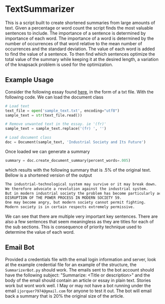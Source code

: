 # TextSummarizer
This is a script built to create shortened summaries from 
large amounts of text. Given a percentage or word count the
script finds the most valuable sentences to include. The 
importance of a sentence is determined by importance of 
each word. The importance of a word is determined by the 
number of occurrences of that word relative to the mean 
number of occurrences and the standard deviation. The value
of each word is added to find the value of a sentence. To
then find which sentences optimize the total value of the 
summary while keeping it at the desired length, a variation
of the knapsack problem is used for the optimization.

## Example Usage
Consider the following essay found [here](http://editions-hache.com/essais/kaczynski/kaczynski2.html),
in the form of a txt file. With the following code. We can load the document class
```python
# Load text
text_file = open('sample_text.txt', encoding="utf8")
sample_text = str(text_file.read())

# Remove unwanted text in the essay. ie '(fr)'
sample_text = sample_text.replace('(fr) ', '')

# Load document class
doc = Document(sample_text, 'Industrial Society and Its Future')

```
Once loaded we can generate a summary
```python
summary = doc.create_document_summary(percent_words=.005)
```
which results with the following summary that is 
.5% of the original text. Bellow is a shortened version
of the output
```txt
The industrial-technological system may survive or it may break down.
We therefore advocate a revolution against the industrial system.
But in modern industrial society the problem has become particularly acute.
DISRUPTION OF THE POWER PROCESS IN MODERN SOCIETY 59.
One may become angry, but modern society cannot permit fighting.
Modern society is in certain respects extremely permissive.
```
We can see that there are multiple very important key 
sentences. There are also a few sentences that seem 
meaningless as they are titles for each of the sub sections. This is consequence of 
priority technique used to determine the value of each word.

## Email Bot
Provided a credentials file with the email login information and server, 
look at the example credential file for an example of the structure, 
the `SummarizerBot.py` should work. The emails sent to the bot account 
should have the following subject: "Summarize: \<Title or description\>"
and the body of the email should contain an article or essay in plain 
text. Stories work but wont work well. I May or may not have a 
bot running under the email `ijorquer7974@gmail.com` for anyone to test 
it out. The bot will email back a summary that is 20% the original size
of the article.